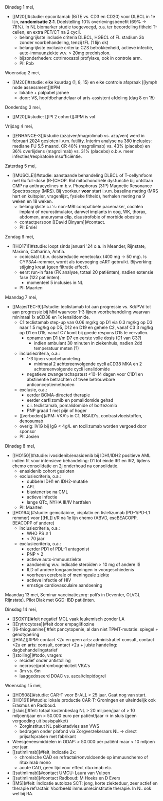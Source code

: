 Dinsdag 1 mei,
-  [[M20]]#studie: epcoritamab (BiTE vs. CD3 en CD20) voor DLBCL in 1e lijn, **randomisatie 2:1**. Doelstelling 10% overlevingsbenefit (69% → 78%). In NL biomarker studie toegevoegd, o.a. ter beoordeling fitheid T-cellen, en extra PET/CT na 2 cycli. 
	- belangrijkste inclusie criteria DLBCL, HGBCL of FL stadium 3b zonder voorbehandeling, tenzij tFL (1 lijn ok)
	- belangrijkste exclusie criteria: CZS betrokkenheid, actieve infectie, auto-immuunziekte w.v. > 20mg prednisolon.
	- bijzonderheden: cotrimoxazol profylaxe, ook in controle arm.
	- PI: Rob

Woensdag 2 mei,
- [[M20]]#studie: elke kuurdag (1, 8, 15) en elke controle afspraak [[lymph node assessment]]#PM
	- lokatie + palpabel ja/nee
	- door: VS, hoofdbehandelaar of arts-assistent afdeling (dag 8 en 15)

Donderdag 3 mei,
- [[M20]]#studie: [[IPI 2 cohort]]#PM is vol

Vrijdag 4 mei,
- [[ENHANCE-3]]#studie (aza/ven/magrolimab vs. aza/ven) werd in februari 2024 gesloten i.v.m. futility. Interim analyse na 380 inclusies: mediane FU 5.5 maand. CR 40% (magrolimab) vs. 43% (placebo) en 36% overlijdens (magrolimab) vs. 31% (placebo) o.b.v. meer infecties/respiratoire insufficiëntie.

Zaterdag 5 mei,
- [[MUSCLE]]#studie: aanstaande behandeling DLBCL of T-cellymfoom met 6x full-dose (R-)CHOP. Rol mitochondriële dysfunctie bij ontstaan CMP na anthracyclines m.b.v. Phosphorus (31P) Magnetic Resonance Spectroscopy (MRS). Bij voorkeur **voor** start i.v.m. baseline meting (MRS hart en kuitspier, vragenlijst, fysieke fitheid), herhalen meting na 9 weken en 18 weken. 
	- belangrijkste c.i.'s: non-MRI compatibele pacemaker, cochlea implant of neurostimulator, danwel implants in oog, WK, thorax, abdomen, aneurysma clip, claustrofobie of morbide obesitas 
	- contactpersoon [[David Binyam]]#contact.
	- PI: Emiel

Zondag 6 mei,
- [[HO171]]#studie: loopt sinds januari '24 o.a. in Meander, Rijnstate, Maxima, Catharina, Amfia. 
	- cobicistat t.b.v. dosisreductie venetoclax (400 mg → 50 mg). Is CYP3A4-remmer, wordt als toevoeging cART gebruikt. Bijwerking: stijging kreat (geen filtratie effect).
	- eerst run-in fase (FK analyse, totaal 20 patiënten), nadien extensie fase (122 patiënten). 
		- momenteel 5 inclusies in NL
	- PI: Maarten

Maandag 7 mei,
- [[MajesTEC-9]]#studie: teclistamab tot aan progressie vs. Kd/PVd tot aan progressie bij MM waarvoor 1-3 lijnen voorbehandeling waarvan minimaal 1x aCD38 en 1x lenalidomide.
	- C1 teclistamab step-up van 0.06 mg/kg op D1 via 0.3 mg/kg op D3 naar 1.5 mg/kg op D5, D12 en D19 en gehele C2, vanaf C3 3 mg/kg op D1 en D15, vanaf C7 komt bij goede respons D15 te vervallen.
		- opname van D1 t/m D7 en eerste volle dosis (D1 van C3?)
			- indien ambulant 30 minuten in ziekenhuis, nadien 2dd temperatuur meten (?)
	- inclusiecriteria, o.a.:
		- 1-3 lijnen voorbehandeling
			- minimaal 2 achtereenvolgende cycli aCD38 MKA en 2 achtereenvolgende cycli lenalidomide
		- negatieve zwangerschapstest <10-14 dagen voor C1D1 en abstinentie betrachten of twee betrouwbare anticonceptiemethoden
	- exclusie, o.a.:
		- eerder BCMA-directed therapie
		- eerder carfilzomib en pomalidomide gehad
		- c.i. teclistamab, pomalidomide of bortezomib
		- PNP graad 1 met pijn of hoger
	- [[verboden]]#PM: VKA's in C1, NSAID's, contrastvloeistoffen, denosumab
	- overig: IVIG bij IgG < 4g/L en tocilizumab worden vergoed door sponsor
	- PI: Josien

Dinsdag 8 mei,
- [[HO150]]#studie: ivosidenib/enasidenib bij IDH1/IDH2 positieve AML indien fit voor intensieve  behandeling: D1 tot einde IR1 en IR2, tijdens chemo consolidatie en 2j onderhoud na consolidatie.
	- enasidenib cohort gesloten
	- exclusiecriteria, o.a.:
		- dubbele IDH1 en IDH2-mutatie
		- APL
		- blastencrise na CML
		- actieve infectie
		- lange QTc, NYHA III/IV hartfalen
	- PI: Maarten
- [[HO164]]#studie: gemcitabine, cisplatin en tislelizumab (PD-1/PD-L1 remmer) voor [[HL]] r/R na 1e lijn chemo (ABVD, escBEACOPP, BEACOPP of andere)
	- inclusiecriteria, o.a.:
		- WHO PS $\leq$ 1
		- \< 70 jaar
	- exclusiecriteria, o.a.:
		- eerder PD1 of PDL-1 antagonist
		- PNP > 2
		- actieve auto-immuunziekte
		- aandoening w.v. indicatie steroïden > 10 mg of andere IS
		- ILD of andere longaandoeningen in voorgeschiedenis
		- voorheen cerebrale of meningeale ziekte
		- actieve infectie of HIV
		- ernstige cardiovasculaire aandoening

Maandag 13 mei,
Seminar vaccinatiezorg: poli’s in Deventer, OLVG(, Rijnstate). Pilot Diak met GGD: IBD patiënten. 

Dinsdag 14 mei,
- [[SOX11]]#feit negatief MCL vaak leukemisch zonder LA
- [[Erytrocytose]]#feit door empagliflozine
- [[6-thioguanine]]#feit pancytopenie, al dan niet TPMT-mutatie: spiegel + genotypering
- [[HIAZ]]#PM: contact <2u en geen arts: administratief consult, contact <2u en arts: consult, contact >2u + juiste handeling: dagbehandelingstarief
- [[stolling]]#todo, vragen: 
	- recidief onder antistolling
	- necrose/protrombogeniciteit VKA's
	- 3m vs. 6m
	- laaggedoseerd DOAC vs. ascal/clopidogrel

Woensdag 15 mei,
- [[HO508]]#studie: CAR-T voor B-ALL > 25 jaar. Gaat nog van start.
- [[HO161]]#studie: lokale productie CAR-T: Groningen en uiteindelijk ook Erasmus en Radboud.
- [[sluis]]#feit: totaal kostenbeslag NL > 20 miljoen/jaar of > 10 miljoen/jaar en > 50.000 euro per patiënt/jaar → in sluis (geen vergoeding uit basispakket)
	- Zorginstituut NL pakketadvies aan VWS
	- bedragen onder plafond via Zorgverzekeraars NL → direct prijsafspraken met fabrikant
- Weesgeneesmiddelen in ODAP: > 50.000 per patiënt maar < 10 miljoen per jaar. 
- [[sutimlimab]]#feit, indicatie 2x: 
	- chronische CAD en refractair/onvoldoende op immuunchemo of rituximab mono
	- acute CAD, geen tijd voor effect rituximab etc.
- [[sutimlimab]]#contact UMCU: Laura van Vulpen
- [[sutimlimab]]#contact Radboud: M Hoeks en D Evers
- [[MS]]#feit: indicatie autoloze SCT: jong, korte ziekteduur, zeer actief en therapie refractair. Voorbeeld immuunrecinstitutie therapie. In NL ook wel bij RA. 